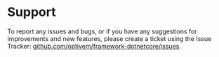 # Support

To report any issues and bugs, or if you have any suggestions for improvements and new features, please create a ticket using the Issue Tracker: [github.com/optivem/framework-dotnetcore/issues](https://github.com/optivem/framework-dotnetcore/issues).

